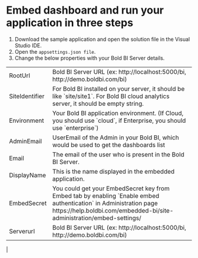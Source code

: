 # Embed dashboard and run your application in three steps

1. Download the sample application and open the solution file in the Visual Studio IDE. 
1. Open the `appsettings.json file`.
1. Change the below properties with your Bold BI Server details.

<meta charset="utf-8"/>
<table>
  <tbody>
    <tr>
        <td align="left">RootUrl</td>
        <td align="left">Bold BI Server URL (ex: http://localhost:5000/bi, http://demo.boldbi.com/bi)</td>
   </tr>
   <tr>
        <td align="left">SiteIdentifier</td>
        <td align="left">For Bold BI installed on your server, it should be like `site/site1`. For Bold BI cloud analytics server, it should be empty string.</td>
   </tr>
   <tr>
    <td align="left">Environment</td>
    <td align="left">Your Bold BI application environment. (If Cloud, you should use `cloud`, if Enterprise, you should use `enterprise`)</td>
   </tr>
   <tr>
    <td align="left">AdminEmail</td>
    <td align="left">UserEmail of the Admin in your Bold BI, which would be used to get the dashboards list</td>
   </tr>
   <tr>
    <td align="left">Email</td>
    <td align="left">The email of the user who is present in the Bold BI Server.</td>
   </tr>
   <tr>
    <td align="left">DisplayName</td>
    <td align="left">This is the name displayed in the embedded application.</td>
   </tr>
   <tr>
    <td align="left">EmbedSecret</td>
    <td align="left">You could get your EmbedSecret key from Embed tab by enabling `Enable embed authentication` in Administration page https://help.boldbi.com/embedded-bi/site-administration/embed-settings/</td>
   </tr>
   <tr>
    <td align="left">Serverurl</td>
    <td align="left">Bold BI Server URL (ex: http://localhost:5000/bi, http://demo.boldbi.com/bi)</td>
   </tr>
 </tbody>
 </table>|
